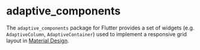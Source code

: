 # adaptive_components

The `adaptive_components` package for Flutter provides a set of widgets (e.g. `AdaptiveColumn`, `AdaptiveContainer`) used to implement a responsive grid layout in [Material Design](https://material.io/).
